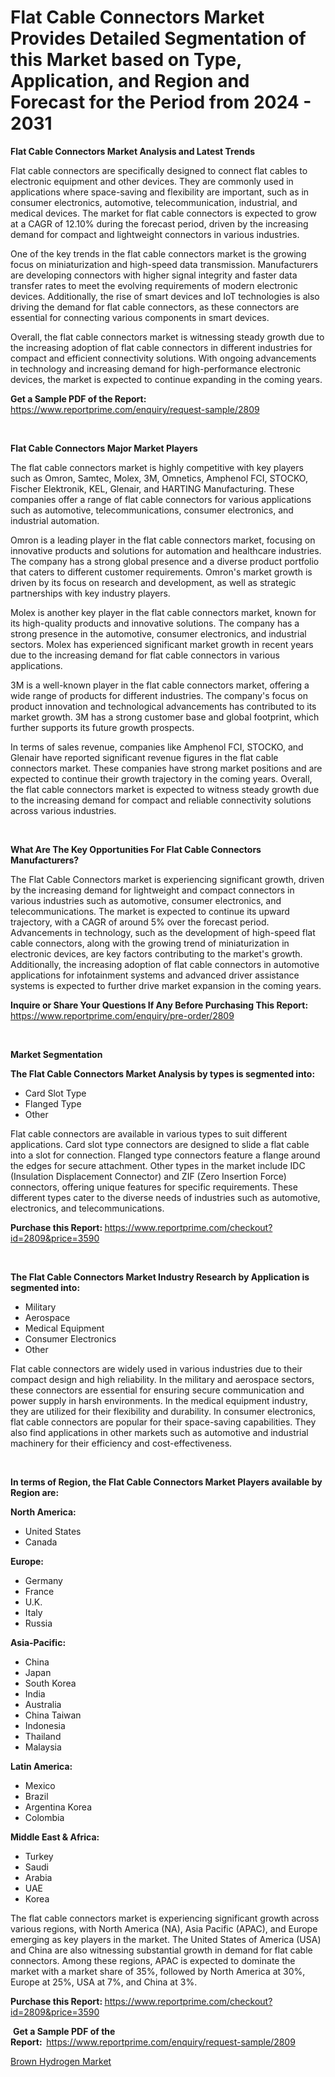<p><h1>Flat Cable Connectors Market Provides Detailed Segmentation of this Market based on Type, Application, and Region and Forecast for the Period from 2024 - 2031</h1></p><p><strong>Flat Cable Connectors Market Analysis and Latest Trends</strong></p>
<p><p>Flat cable connectors are specifically designed to connect flat cables to electronic equipment and other devices. They are commonly used in applications where space-saving and flexibility are important, such as in consumer electronics, automotive, telecommunication, industrial, and medical devices. The market for flat cable connectors is expected to grow at a CAGR of 12.10% during the forecast period, driven by the increasing demand for compact and lightweight connectors in various industries.</p><p>One of the key trends in the flat cable connectors market is the growing focus on miniaturization and high-speed data transmission. Manufacturers are developing connectors with higher signal integrity and faster data transfer rates to meet the evolving requirements of modern electronic devices. Additionally, the rise of smart devices and IoT technologies is also driving the demand for flat cable connectors, as these connectors are essential for connecting various components in smart devices.</p><p>Overall, the flat cable connectors market is witnessing steady growth due to the increasing adoption of flat cable connectors in different industries for compact and efficient connectivity solutions. With ongoing advancements in technology and increasing demand for high-performance electronic devices, the market is expected to continue expanding in the coming years.</p></p>
<p><strong>Get a Sample PDF of the Report:&nbsp;</strong> <a href="https://www.reportprime.com/enquiry/request-sample/2809">https://www.reportprime.com/enquiry/request-sample/2809</a></p>
<p>&nbsp;</p>
<p><strong>Flat Cable Connectors Major Market Players</strong></p>
<p><p>The flat cable connectors market is highly competitive with key players such as Omron, Samtec, Molex, 3M, Omnetics, Amphenol FCI, STOCKO, Fischer Elektronik, KEL, Glenair, and HARTING Manufacturing. These companies offer a range of flat cable connectors for various applications such as automotive, telecommunications, consumer electronics, and industrial automation.</p><p>Omron is a leading player in the flat cable connectors market, focusing on innovative products and solutions for automation and healthcare industries. The company has a strong global presence and a diverse product portfolio that caters to different customer requirements. Omron's market growth is driven by its focus on research and development, as well as strategic partnerships with key industry players.</p><p>Molex is another key player in the flat cable connectors market, known for its high-quality products and innovative solutions. The company has a strong presence in the automotive, consumer electronics, and industrial sectors. Molex has experienced significant market growth in recent years due to the increasing demand for flat cable connectors in various applications.</p><p>3M is a well-known player in the flat cable connectors market, offering a wide range of products for different industries. The company's focus on product innovation and technological advancements has contributed to its market growth. 3M has a strong customer base and global footprint, which further supports its future growth prospects.</p><p>In terms of sales revenue, companies like Amphenol FCI, STOCKO, and Glenair have reported significant revenue figures in the flat cable connectors market. These companies have strong market positions and are expected to continue their growth trajectory in the coming years. Overall, the flat cable connectors market is expected to witness steady growth due to the increasing demand for compact and reliable connectivity solutions across various industries.</p></p>
<p>&nbsp;</p>
<p><strong>What Are The Key Opportunities For Flat Cable Connectors Manufacturers?</strong></p>
<p><p>The Flat Cable Connectors market is experiencing significant growth, driven by the increasing demand for lightweight and compact connectors in various industries such as automotive, consumer electronics, and telecommunications. The market is expected to continue its upward trajectory, with a CAGR of around 5% over the forecast period. Advancements in technology, such as the development of high-speed flat cable connectors, along with the growing trend of miniaturization in electronic devices, are key factors contributing to the market's growth. Additionally, the increasing adoption of flat cable connectors in automotive applications for infotainment systems and advanced driver assistance systems is expected to further drive market expansion in the coming years.</p></p>
<p><strong>Inquire or Share Your Questions If Any Before Purchasing This Report:</strong> <a href="https://www.reportprime.com/enquiry/pre-order/2809">https://www.reportprime.com/enquiry/pre-order/2809</a></p>
<p>&nbsp;</p>
<p><strong>Market Segmentation</strong></p>
<p><strong>The Flat Cable Connectors Market Analysis by types is segmented into:</strong></p>
<p><ul><li>Card Slot Type</li><li>Flanged Type</li><li>Other</li></ul></p>
<p><p>Flat cable connectors are available in various types to suit different applications. Card slot type connectors are designed to slide a flat cable into a slot for connection. Flanged type connectors feature a flange around the edges for secure attachment. Other types in the market include IDC (Insulation Displacement Connector) and ZIF (Zero Insertion Force) connectors, offering unique features for specific requirements. These different types cater to the diverse needs of industries such as automotive, electronics, and telecommunications.</p></p>
<p><strong>Purchase this Report:&nbsp;</strong><a href="https://www.reportprime.com/checkout?id=2809&price=3590">https://www.reportprime.com/checkout?id=2809&price=3590</a></p>
<p>&nbsp;</p>
<p><strong>The Flat Cable Connectors Market Industry Research by Application is segmented into:</strong></p>
<p><ul><li>Military</li><li>Aerospace</li><li>Medical Equipment</li><li>Consumer Electronics</li><li>Other</li></ul></p>
<p><p>Flat cable connectors are widely used in various industries due to their compact design and high reliability. In the military and aerospace sectors, these connectors are essential for ensuring secure communication and power supply in harsh environments. In the medical equipment industry, they are utilized for their flexibility and durability. In consumer electronics, flat cable connectors are popular for their space-saving capabilities. They also find applications in other markets such as automotive and industrial machinery for their efficiency and cost-effectiveness.</p></p>
<p>&nbsp;</p>
<p><strong>In terms of Region, the Flat Cable Connectors Market Players available by Region are:</strong></p>
<p>
    <p> <strong> North America: </strong>
        <ul>
            <li>United States</li>
            <li>Canada</li>
        </ul>
        </p> 
    <p> <strong> Europe: </strong>
        <ul>
            <li>Germany</li>
            <li>France</li>
            <li>U.K.</li>
            <li>Italy</li>
            <li>Russia</li>
        </ul>
        </p> 
    <p> <strong> Asia-Pacific: </strong>
        <ul>
            <li>China</li>
            <li>Japan</li>
            <li>South Korea</li>
            <li>India</li>
            <li>Australia</li>
            <li>China Taiwan</li>
            <li>Indonesia</li>
            <li>Thailand</li>
            <li>Malaysia</li>
        </ul>
        </p> 
    <p> <strong> Latin America: </strong>
        <ul>
            <li>Mexico</li>
            <li>Brazil</li>
            <li>Argentina Korea</li>
            <li>Colombia</li>
        </ul>
        </p> 
    <p> <strong> Middle East & Africa: </strong>
        <ul>
            <li>Turkey</li>
            <li>Saudi</li>
            <li>Arabia</li>
            <li>UAE</li>
            <li>Korea</li>
        </ul>
    </p>
    </p>
<p><p>The flat cable connectors market is experiencing significant growth across various regions, with North America (NA), Asia Pacific (APAC), and Europe emerging as key players in the market. The United States of America (USA) and China are also witnessing substantial growth in demand for flat cable connectors. Among these regions, APAC is expected to dominate the market with a market share of 35%, followed by North America at 30%, Europe at 25%, USA at 7%, and China at 3%.</p></p>
<p><strong>Purchase this Report: </strong><a href="https://www.reportprime.com/checkout?id=2809&price=3590">https://www.reportprime.com/checkout?id=2809&price=3590</a></p>
<p>&nbsp;<strong>Get a Sample PDF of the Report:&nbsp;&nbsp;</strong><a href="https://www.reportprime.com/enquiry/request-sample/2809">https://www.reportprime.com/enquiry/request-sample/2809</a></p>
<p><strong></strong></p>
<p><p><a href="https://carnation-joke-41f.notion.site/Brown-Hydrogen-Market-Furnish-Information-about-Market-Size-Market-Share-Market-Dynamics-and-Proj-f2f18e625a3b43b0ac78618fd3d1c51d">Brown Hydrogen Market</a></p></p>